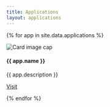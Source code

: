 ```yaml
---
title: Applications
layout: applications
---
```


<div class="grid-apps">

  {% for app in site.data.applications %}

  <div class="card">
    <img class="card-img-top" src="" alt="Card image cap">
    <div class="card-body">
      <h4 class="card-title">{{ app.name }}</h4>
      <p class="card-text">{{ app.description }}</p>
      <a href="{{ app.url }}" class="btn btn-primary">Visit</a>
    </div>
  </div>

  {% endfor %}

</div>
